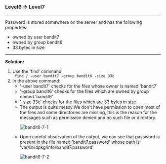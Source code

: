 ### Level6 -> Level7
<hr/>
Password is stored somewhere on the server and has the following properties:<br/>
<ul>
<li>owned by user bandit7</li>
<li>owned by group bandit6</li>
<li>33 bytes in size</li>
</ul>
<hr/>

<b>Solution:</b><br/>
<p>
<ol>

<li>Use the 'find' command:</li>
<code> find / -user bandit7 -group bandit6 -size 33c </code>

<li>In the above command:
    <ul>
    <li>'-user bandit7' checks for the files whose owner is named 'bandit7'</li>
    <li>'-group bandit6' checks for the files which are owned by group named 'bandit6'</li>
    <li>'-size 33c' checks for the files which are 33 bytes in size</li>
</li>

<li>The output is quite messy.We don't have permission to open most of the files and some directories are missing, this is the reason for the messages such as permission denied and no such file or directory.</li>

![bandit6-7-1](https://user-images.githubusercontent.com/88927842/178927213-3e54b101-2ca0-4125-b29c-c93479cf3cc8.png)

<li>Upon careful observation of the output, we can see that password is present in the file named 'bandit7.password' whose path is 'var/lib/dpkg/info/bandit7.password'</li>

![bandit6-7-2](https://user-images.githubusercontent.com/88927842/178927241-d47ff9a2-0d5c-419f-a85b-412911a0aa43.png)
